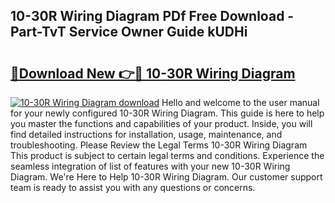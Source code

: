 ## 10-30R Wiring Diagram PDf Free Download - Part-TvT Service Owner Guide kUDHi

# <h2><a href="http://dfr2e7.blite.top/?on=10-30R+Wiring+Diagram">🔗Download New 👉🔴 10-30R Wiring Diagram</a></h2>

[![10-30R Wiring Diagram download](https://i.imgur.com/lujVjoI.png)](http://dfr2e7.blite.top/?on=10-30R+Wiring+Diagram)
Hello and welcome to the user manual for your newly configured 10-30R Wiring Diagram. This guide is here to help you master the functions and capabilities of your product. Inside, you will find detailed instructions for installation, usage, maintenance, and troubleshooting. Please Review the Legal Terms 10-30R Wiring Diagram This product is subject to certain legal terms and conditions. Experience the seamless integration of list of features with your new 10-30R Wiring Diagram. We're Here to Help 10-30R Wiring Diagram. Our customer support team is ready to assist you with any questions or concerns.
